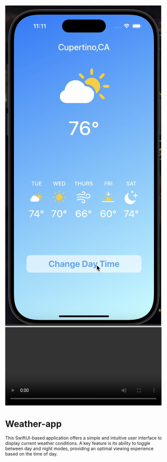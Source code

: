 ![App Preview](thumbnail.png)
<video src="weather-app.mp4" width="500" controls></video>


# Weather-app

This SwiftUI-based application offers a simple and intuitive user interface to display current weather conditions. A key feature is its ability to toggle between day and night modes, providing an optimal viewing experience based on the time of day.
